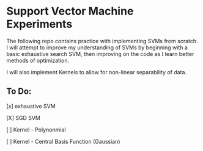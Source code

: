 # Support Vector Machine Experiments 
The following repo contains practice with implementing SVMs from scratch. I will attempt to improve my understanding of SVMs by beginning with a basic exhaustive search SVM, then improving on the code as I learn better methods of optimization. 

I will also implement Kernels to allow for non-linear separability of data. 

## To Do: 
[x] exhaustive SVM 

[X] SGD SVM 

[ ] Kernel - Polynonmial 

[ ] Kernel - Central Basis Function (Gaussian) 

